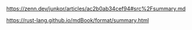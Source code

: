 https://zenn.dev/junkor/articles/ac2b0ab34cef94#src%2Fsummary.md

https://rust-lang.github.io/mdBook/format/summary.html
